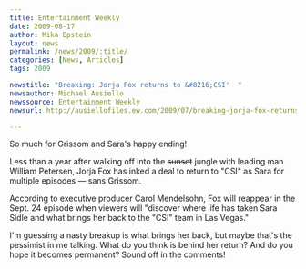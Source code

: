 ```yaml
---
title: Entertainment Weekly
date: 2009-08-17
author: Mika Epstein
layout: news
permalink: /news/2009/:title/
categories: [News, Articles]
tags: 2009

newstitle: "Breaking: Jorja Fox returns to &#8216;CSI'  "
newsauthor: Michael Ausiello  
newssource: Entertainment Weekly  
newsurl: http://ausiellofiles.ew.com/2009/07/breaking-jorja-fox-returns-to-csi.html  

---
```


So much for Grissom and Sara's happy ending!

Less than a year after walking off into the <s>sunset</s> jungle with leading man William Petersen, Jorja Fox has inked a deal to return to "CSI" as Sara for multiple episodes &#8212; sans Grissom.

According to executive producer Carol Mendelsohn, Fox will reappear in the Sept. 24 episode when viewers will "discover where life has taken Sara Sidle and what brings her back to the "CSI" team in Las Vegas."

I'm guessing a nasty breakup is what brings her back, but maybe that's the pessimist in me talking. What do you think is behind her return? And do you hope it becomes permanent? Sound off in the comments!  
